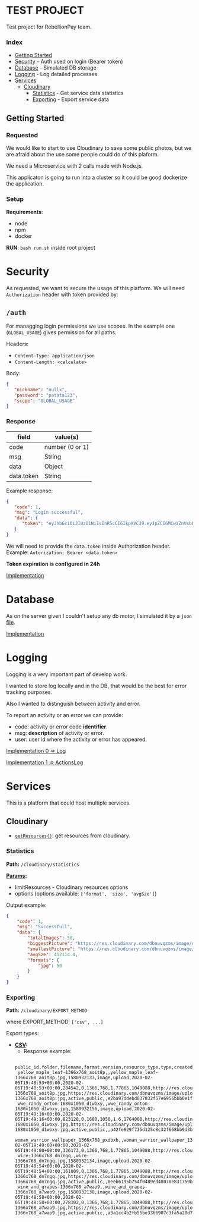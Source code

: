 # TEST PROJECT
Test project for RebellionPay team.

### Index
* [Getting Started](#Getting-Started) 
* [Security](#Security) - Auth used on login (Bearer token)
* [Database](#Database) - Simulated DB storage
* [Logging](#Logging) - Log detailed processes
* [Services](#Services)
	* [Cloudinary](#Cloudinary) 
		* [Statistics](#Statistics) - Get service data statistics
		* [Exporting](#Exporting) - Export service data
## Getting Started
### Requested
We would like to start to use Cloudinary to save some public photos, but we are afraid about the use some people could do of this plaform.

We need a Microservice with 2 calls made with Node.js.

This applicaton is going to run into a cluster so it could be good dockerize the application.
### Setup
**Requirements**: 

* node
* npm
* docker

**RUN**: ```bash run.sh``` inside root project
# Security
As requested, we want to secure the usage of this platform. 
We will need ```Authorization``` header with token provided by:
## ```/auth```
For managging login permissions we use scopes.
In the example one (```GLOBAL_USAGE```) gives permission for all paths.

Headers: 
* ```Content-Type: application/json```
* ```Content-Length: <calculate>```

Body:

```json
{
   "nickname": "nullx",
   "password": "patata123",
   "scope": "GLOBAL_USAGE"
}
```

### Response
| field      | value(s)        |
| ---------- | --------------- |
| code       | number (0 or 1) |
| msg        | String          |
| data       | Object          |
| data.token | String          |

Example response:
```json
{
   "code": 1,
   "msg": "Login successful",
   "data": {
      "token": "eyJhbGciOiJIUzI1NiIsInR5cCI6IkpXVCJ9.eyJpZCI6MCwiZnVsbE5hbWUiOiJKb24gTGFyYSBUcmlnbyIsIm5pY2tuYW1lIjoibnVsbHgiLCJwYXNzd29yZCI6IjU2NzM0NzIwYTg0Njg2MGE4YjdjMjgwYzQwN2M1ZjBkMWVkYTJlZTkyZDRhNjhhMWQ4YTAyNzkxNGJkMDhlMjEiLCJpYXQiOjE1OTYzNzYxNjcsImV4cCI6MTU5NjQ2MjU2N30.PXpDZxedS5zfNbxtuBYaDA88topkQUbH5zAxd8NHAQ8"
   }
}
```
We will need to provide the ```data.token``` inside Authorization header.
Example: ```Autorization: Bearer <data.token>```

**Token expiration is configured in 24h**

[Implementation](https://nullxx.github.io/testProject/doc/Auth.html)

# Database
As on the server given I couldn't setup any db motor, I simulated it by a ```json``` [file](https://github.com/nullxx/testProject/blob/master/src/Database/db.json). 

[Implementation](https://nullxx.github.io/testProject/doc/Database.html)

# Logging

Logging is a very important part of develop work. 

I wanted to store log locally and in the DB, that would be the best for error tracking purposes.

Also I wanted to distinguish between activity and error.

To report an activity or an error we can provide: 

* code: activity or error code **identifier**.
* msg: **description** of activity or error.
* user: user id where the activity or error has appeared.

[Implementation 0 => Log](https://nullxx.github.io/testProject/doc/Logger.html)

[Implementation 1 => ActionsLog](https://nullxx.github.io/testProject/doc/ActionsLog.html)

# Services
This is a platform that could host multiple services.

## Cloudinary 
* [```getResources()```](https://nullxx.github.io/testProject/doc/src_Services_Cloudinary_index.js.html#line37): get resources from cloudinary.
### Statistics
**Path:** ```/cloudinary/statistics```

**[Params](https://nullxx.github.io/testProject/doc/global.html#getStatistics):**
   * limitResources - Cloudinary resources options
   * options (options available: ```['format', 'size', 'avgSze']```)

Output example: 
```json
{
    "code": 1,
    "msg": "Successfull",
    "data": {
        "totalImages": 50,
        "biggestPicture": "https://res.cloudinary.com/dbnuvqzms/image/upload/v1580932142/wallpaper_batman_arkham_asylum_04_2560x1600_bj8ejf.jpg",
        "smallestPicture": "https://res.cloudinary.com/dbnuvqzms/image/upload/v1580932149/thumb-96614_bpxlpa.jpg",
        "avgSze": 412114.4,
        "formats": {
            "jpg": 50
        }
    }
}
```
### Exporting
**Path:** ```/cloudinary/EXPORT_METHOD```

where EXPORT_METHOD: ```['csv', ...]```

Export types: 
* **[CSV](https://nullxx.github.io/testProject/doc/global.html#generateCSV):** 
  * Response example: 
  ```csv
   public_id,folder,filename,format,version,resource_type,type,created_at,uploaded_at,bytes,backup_bytes,width,height,aspect_ratio,pixels,url,secure_url,status,access_mode,access_control,etag,created_by,uploaded_by
   yellow_maple_leaf-1366x768_aoit8p,,yellow_maple_leaf-1366x768_aoit8p,jpg,1580932133,image,upload,2020-02-05T19:48:53+00:00,2020-02-05T19:48:53+00:00,284542,0,1366,768,1.77865,1049088,http://res.cloudinary.com/dbnuvqzms/image/upload/v1580932133/yellow_maple_leaf-1366x768_aoit8p.jpg,https://res.cloudinary.com/dbnuvqzms/image/upload/v1580932133/yellow_maple_leaf-1366x768_aoit8p.jpg,active,public,,e2ba97ddebd037832f57e6956bbb0e1f,469833719843844,469833719843844
   wwe_randy_orton-1680x1050_d1wbxy,,wwe_randy_orton-1680x1050_d1wbxy,jpg,1580932156,image,upload,2020-02-05T19:49:16+00:00,2020-02-05T19:49:16+00:00,823128,0,1680,1050,1.6,1764000,http://res.cloudinary.com/dbnuvqzms/image/upload/v1580932156/wwe_randy_orton-1680x1050_d1wbxy.jpg,https://res.cloudinary.com/dbnuvqzms/image/upload/v1580932156/wwe_randy_orton-1680x1050_d1wbxy.jpg,active,public,,a42fe829f735d125c8c32f668bb9d3b2,469833719843844,469833719843844
   woman_warrior_wallpaper_1366x768_pxdbxb,,woman_warrior_wallpaper_1366x768_pxdbxb,jpg,1580932140,image,upload,2020-02-05T19:49:00+00:00,2020-02-05T19:49:00+00:00,326173,0,1366,768,1.77865,1049088,http://res.cloudinary.com/dbnuvqzms/image/upload/v1580932140/woman_warrior_wallpaper_1366x768_pxdbxb.jpg,https://res.cloudinary.com/dbnuvqzms/image/upload/v1580932140/woman_warrior_wallpaper_1366x768_pxdbxb.jpg,active,public,,e5a71aeea6ebdc9b9006324d305bf82d,469833719843844,469833719843844
   wire-1366x768_dn7ngq,,wire-1366x768_dn7ngq,jpg,1580932134,image,upload,2020-02-05T19:48:54+00:00,2020-02-05T19:48:54+00:00,161009,0,1366,768,1.77865,1049088,http://res.cloudinary.com/dbnuvqzms/image/upload/v1580932134/wire-1366x768_dn7ngq.jpg,https://res.cloudinary.com/dbnuvqzms/image/upload/v1580932134/wire-1366x768_dn7ngq.jpg,active,public,,0eeb6195b754f0489ed48070e831759b,469833719843844,469833719843844
   wine_and_grapes-1366x768_a7wao9,,wine_and_grapes-1366x768_a7wao9,jpg,1580932138,image,upload,2020-02-05T19:48:58+00:00,2020-02-05T19:48:58+00:00,278102,0,1366,768,1.77865,1049088,http://res.cloudinary.com/dbnuvqzms/image/upload/v1580932138/wine_and_grapes-1366x768_a7wao9.jpg,https://res.cloudinary.com/dbnuvqzms/image/upload/v1580932138/wine_and_grapes-1366x768_a7wao9.jpg,active,public,,a3a1cc4b2fb55be3366907c3fa5a20d7,469833719843844,469833719843844
  ```
